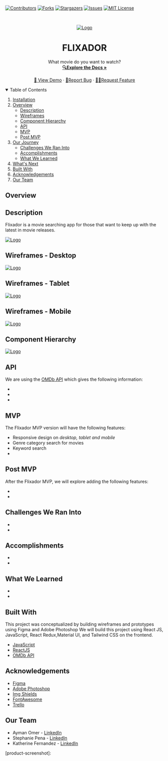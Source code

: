 ### 

[![Contributors][contributors-shield]][contributors-url]
[![Forks][forks-shield]][forks-url]
[![Stargazers][stars-shield]][stars-url]
[![Issues][issues-shield]][issues-url]
[![MIT License][license-shield]][license-url]



<!-- PROJECT LOGO -->
<br />
<p align="center">
  <a href="https://github.com/stephp23/flixador-react-redux-app">
    <img src="" alt="Logo">
  </a>

  <h1 align="center">FLIXADOR</h1>

  <p align="center">
    What movie do you want to watch?
    <br />
    <a href="https://github.com/stephp23/flixador-react-redux-app"><strong>🔍Explore the Docs »</strong></a>
    <br />
    <br />
    <a href="NETLIFYLINK">👀 View Demo</a>
    ·
    <a href="https://github.com/stephp23/flixador-react-redux-app">🐛Report Bug</a>
    ·
    <a href="https://github.com/stephp23/flixador-react-redux-app">✍🏽Request Feature</a>
  </p>
</p>



<!-- TABLE OF CONTENTS -->
<details open="open">
  <summary>Table of Contents</summary>
  <ol>
    <li>
      <a href="#installation">Installation</a>
      <li>
      <a href="#overview">Overview</a>
      <ul>
        <li><a href="#description">Description</a></li>
         <li><a href="#wireframes">Wireframes</a></li>
         <li><a href="#component-hierarchy">Component Hierarchy</a></li>
         <li><a href="#api">API</a></li>
         <li><a href="#mvp">MVP</a></li>
         <li><a href="#post-mvp">Post MVP</a></li>
      </ul>
    </li>
    <li>
      <a href="#our-journey">Our Journey</a>
      <ul>
        <li><a href="#challenges-we-ran-into">Challenges We Ran Into</a></li>
        <li><a href="#accomplishments">Accomplishments</a></li>
        <li><a href="#what-we-learned">What We Learned</a></li>
      </ul>
    </li>
    <li><a href="#whats-next">What's Next</a></li>
    <li><a href="#built-with">Built With</a></li>
    <li><a href="#acknowledgements">Acknowledgements</a></li>
    <li><a href="#our-team">Our Team</a></li>
  </ol>
</details>


<!-- ABOUT THE PROJECT -->

## Overview 

## Description 

Flixador is a movie searching app for those that want to keep up with the latest in movie releases. 


 <a href="https://github.com/stephp23/flixador-react-redux-app">
    <img src="" alt="Logo">
  </a>


## Wireframes - Desktop

<a href="https://github.com/stephp23/flixador-react-redux-app">
    <img src="" alt="Logo">
  </a>
 
 ## Wireframes - Tablet

 <a href="https://github.com/stephp23/flixador-react-redux-app">
    <img src="" alt="Logo">
  </a>

 ## Wireframes - Mobile


  <a href="https://github.com/stephp23/flixador-react-redux-app">
    <img src="" alt="Logo">
  </a>


## Component Hierarchy 

<a href="https://github.com/stephp23/flixador-react-redux-app">
    <img src="" alt="Logo">
  </a>

## API 

We are using the [OMDb API](https://www.omdbapi.com/) which gives the following information:

*  
* 
* 

  
## MVP 

The Flixador MVP version will have the following features:

* Responsive design on _desktop, tablet and mobile_
* Genre category search for movies
* Keyword search
* 

## Post MVP 

After the Flixador MVP, we will explore adding the following features:


* 
* 


## Challenges We Ran Into 
 

* 
  
* 

## Accomplishments 


* 
* 

## What We Learned 


* 
  
* 


<!-- BUILT WITH -->
## Built With 

This project was conceptualized by building wireframes and prototypes using Figma and Adobe Photoshop We will build this project using React JS, JavaScript, React Redux,Material UI, and Tailwind CSS on the frontend.

* [JavaScript](https://javascript.com)
* [ReactJS](https://reactjs.org)
* [OMDb API](https://www.omdbapi.com/)

<!-- ACKNOWLEDGEMENTS -->
## Acknowledgements

* [Figma](https://www.figma.com/)
* [Adobe Photoshop](https://www.adobe.com/products/photoshop.html) 
* [Img Shields](https://shields.io)
* [FontAwesome](https://fontawesome.com/)
* [Trello](https://www.trello.com/)

<!-- CONTACT -->
## Our Team

* Ayman Omer - [LinkedIn](https://www.linkedin.com/in/ayman-omer-b2429b1ab/)
* Stephanie Pena - [LinkedIn](https://www.linkedin.com/in/stephanieapena/)
* Katherine Fernandez - [LinkedIn](https://www.linkedin.com/in/katfernandez22/)


<!-- MARKDOWN LINKS & IMAGES -->
<!-- https://www.markdownguide.org/basic-syntax/#reference-style-links -->
[contributors-shield]: https://img.shields.io/github/contributors/stephp23/flixador-react-redux-app
[contributors-url]: https://github.com/stephp23/flixador-react-redux-app
[forks-shield]: https://img.shields.io/github/forks/stephp23/flixador-react-redux-app
[forks-url]: https://github.com/stephp23/flixador-react-redux-app
[stars-shield]: https://img.shields.io/github/stars/stephp23/flixador-react-redux-app
[stars-url]: https://github.com/stephp23/flixador-react-redux-app
[issues-shield]: https://img.shields.io/github/issues/stephp23/flixador-react-redux-app
[issues-url]: https://github.com/stephp23/flixador-react-redux-app
[license-shield]: https://img.shields.io/github/license/stephp23/flixador-react-redux-app
[license-url]: https://github.com/stephp23/flixador-react-redux-app
[product-screenshot]: 
